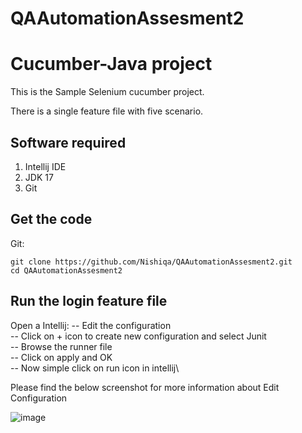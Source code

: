 # QAAutomationAssesment2

# Cucumber-Java project

This is the Sample Selenium cucumber project.

There is a single feature file with five scenario. 

## Software required
1. Intellij IDE
2. JDK 17
3. Git

## Get the code

Git:

    git clone https://github.com/Nishiqa/QAAutomationAssesment2.git
    cd QAAutomationAssesment2

## Run the login feature file

Open a Intellij:
-- Edit the configuration\
-- Click on + icon to create new configuration and select Junit\
-- Browse the runner file\
-- Click on apply and OK\
-- Now simple click on run icon in intellij\

Please find the below screenshot for more information about Edit Configuration

![image](https://user-images.githubusercontent.com/107595278/173983175-bdb98359-8b27-4da2-b24a-72e8809bccf3.png)
